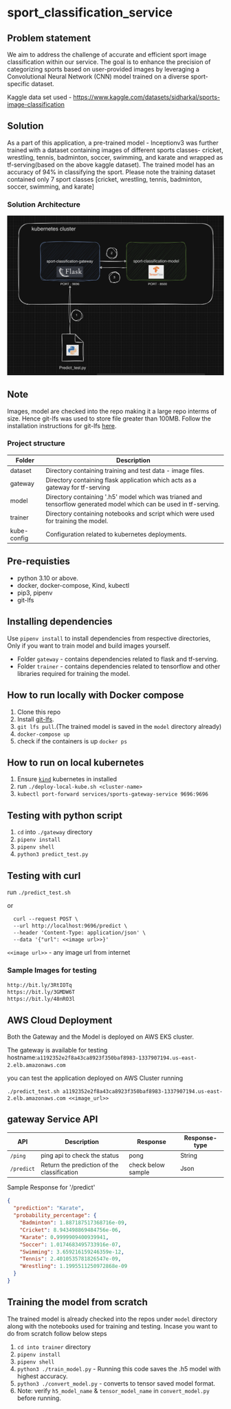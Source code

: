 # sport_classification_service #

## Problem statement ##
We aim to address the challenge of accurate and efficient sport image classification within our service. The goal is to enhance the precision of categorizing sports based on user-provided images by leveraging a Convolutional Neural Network (CNN) model trained on a diverse sport-specific dataset. 

Kaggle data set used - https://www.kaggle.com/datasets/sidharkal/sports-image-classification

## Solution ##
As a part of this application, a pre-trained model - Inceptionv3 was further trained with a dataset containing images of different sports classes- cricket, wrestling, tennis, badminton, soccer, swimming, and karate and wrapped as tf-serving(based on the above kaggle dataset). The trained model has an accuracy of 94% in classifying the sport. Please note the training dataset contained only 7 sport classes [cricket, wrestling, tennis, badminton, soccer, swimming, and karate]



### Solution Architecture ###
![Alt text](image.png)


## Note ##
 Images, model are checked into the repo making it a large repo interms of size. Hence git-lfs was used to store file greater than 100MB. Follow the installation instructions for git-lfs [here](https://git-lfs.com/).


### Project structure ###

Folder  | Description
------------- | -------------
dataset  | Directory containing training and test data - image files.
gateway  | Directory containing flask application which acts as a gateway for tf-serving 
model    | Directory containing '.h5' model which was trianed and tensorflow generated model which can be used in tf-serving.
trainer | Directory containing notebooks and script which were used for training the model. 
kube-config | Configuration related to kubernetes deployments.


## Pre-requisties ##
* python 3.10 or above.
* docker, docker-compose, Kind, kubectl
* pip3, pipenv  
* git-lfs

## Installing dependencies ##
Use `pipenv install` to install dependencies from respective directories, Only if you want to train model and build images yourself.

* Folder `gateway` - contains dependencies related to flask and tf-serving. 
* Folder `trainer` - contains dependencies related to tensorflow and other libraries required for training the model.



## How to run locally with Docker compose ##
1.  Clone this repo
2.  Install [git-lfs]((https://git-lfs.com/)). 
2. `git lfs pull`.(The trained model is saved in the `model` directory already)
3. `docker-compose up`
5.  check if the containers is up `docker ps`


## How to run on local kubernetes ##
1. Ensure [`kind`](https://kind.sigs.k8s.io/) kubernetes in installed
2. run `./deploy-local-kube.sh <cluster-name>`
3. `kubectl port-forward services/sports-gateway-service 9696:9696`

## Testing with python script ##
1. `cd` into `./gateway` directory
2. `pipenv install`
3. `pipenv shell`
4. `python3 predict_test.py`

## Testing with curl ##
run `./predict_test.sh`
 
 or

```shell
  curl --request POST \
  --url http://localhost:9696/predict \
  --header 'Content-Type: application/json' \
  --data '{"url": <<image url>>}'
  ```
`<<image url>>` -  any image url from internet

### Sample Images for testing ###
```Shell
http://bit.ly/3RtIOTq
https://bit.ly/3GMDW6T
https://bit.ly/48nRO3l
```
## AWS Cloud Deployment ##

Both the Gateway and the Model is  deployed on AWS EKS cluster.

The gateway is available for testing 
hostname:`a1192352e2f8a43ca8923f350baf8983-1337907194.us-east-2.elb.amazonaws.com`

you can test the application  deployed on AWS Cluster running 

```
./predict_test.sh a1192352e2f8a43ca8923f350baf8983-1337907194.us-east-2.elb.amazonaws.com <<image_url>>
```




## gateway Service API ##

API  | Description | Response | Response-type
------------- | ------------- | -------------  | -------------
`/ping` | ping api to check the status | pong | String
`/predict`| Return the prediction of the classification|  check below sample | Json


Sample Response for '/predict'
```JSON
{
  "prediction": "Karate",
  "probability_percentage": {
    "Badminton": 1.887187517368716e-09,
    "Cricket": 8.943498869484756e-06,
    "Karate": 0.9999909400939941,
    "Soccer": 1.0174683495733916e-07,
    "Swimming": 3.659216159246359e-12,
    "Tennis": 2.4010535781826547e-09,
    "Wrestling": 1.1995511250972868e-09
  }
}
```

## Training the model from scratch ##
The trained model is already checked into the repos under `model` directory along with the notebooks used for training and testing. Incase you want to do from scratch follow below steps

1. `cd into trainer` directory
2. `pipenv install`
3. `pipenv shell`
4. `python3 ./train_model.py` - Running this code saves the .h5 model with highest accuracy. 
5.  `python3 ./convert_model.py` - converts to tensor saved model format.
6. Note: verify `h5_model_name` & `tensor_model_name` in `convert_model.py` before running.

